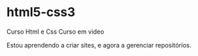 # html5-css3
 Curso Html e Css Curso em video

Estou aprendendo a criar sites, e agora a gerenciar repositórios.